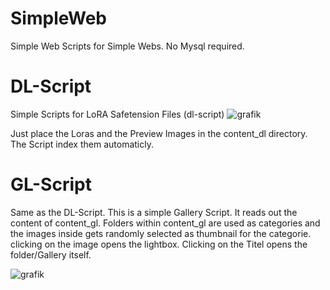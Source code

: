 # SimpleWeb
Simple Web Scripts for Simple Webs. No Mysql required.


# DL-Script
Simple Scripts for LoRA Safetension Files (dl-script)
![grafik](https://github.com/AsaTyr2018/SimpleWeb/assets/43162495/d46e34c4-4933-466a-8de5-49162b066388)


Just place the Loras and the Preview Images in the content_dl directory. The Script index them automaticly.

# GL-Script
Same as the DL-Script. This is a simple Gallery Script. It reads out the content of content_gl.
Folders within content_gl are used as categories and the images inside gets randomly selected as thumbnail for the categorie.
clicking on the image opens the lightbox. Clicking on the Titel opens the folder/Gallery itself.

![grafik](https://github.com/AsaTyr2018/SimpleWeb/assets/43162495/0f4504e4-0285-4317-8a05-f737308eefd9)
